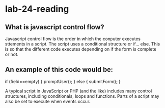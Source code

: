# lab-24-reading

## What is javascript control flow?
Javascript control flow is the order in which the conputer executes sttements in a script. The script uses a conditional structure or if... else. This is so that the different code executes depending on if the form is complete or not. 
## An example of this code would be:

if (field==empty) {
    promptUser();
} else {
    submitForm();
}

A typical script in JavaScript or PHP (and the like) includes many control structures, including conditionals, loops and functions. Parts of a script may also be set to execute when events occur. 
